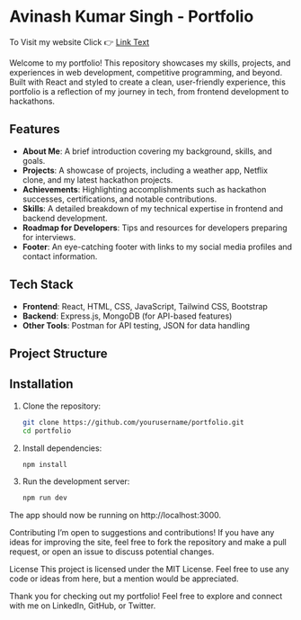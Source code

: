# Avinash Kumar Singh - Portfolio
To Visit my website Click 👉 [Link Text](my-portfolio-web-swart.vercel.app)    

Welcome to my portfolio! This repository showcases my skills, projects, and experiences in web development, competitive programming, and beyond. Built with React and styled to create a clean, user-friendly experience, this portfolio is a reflection of my journey in tech, from frontend development to hackathons.

## Features

- **About Me**: A brief introduction covering my background, skills, and goals.
- **Projects**: A showcase of projects, including a weather app, Netflix clone, and my latest hackathon projects.
- **Achievements**: Highlighting accomplishments such as hackathon successes, certifications, and notable contributions.
- **Skills**: A detailed breakdown of my technical expertise in frontend and backend development.
- **Roadmap for Developers**: Tips and resources for developers preparing for interviews.
- **Footer**: An eye-catching footer with links to my social media profiles and contact information.

## Tech Stack

- **Frontend**: React, HTML, CSS, JavaScript, Tailwind CSS, Bootstrap
- **Backend**: Express.js, MongoDB (for API-based features)
- **Other Tools**: Postman for API testing, JSON for data handling

## Project Structure


## Installation

1. Clone the repository:
   ```bash
   git clone https://github.com/yourusername/portfolio.git
   cd portfolio

2. Install dependencies:
      ```bash
   npm install
3. Run the development server:
      ```bash
      npm run dev
      
  The app should now be running on http://localhost:3000.

   Contributing
I’m open to suggestions and contributions! If you have any ideas for improving the site, feel free to fork the repository and make a pull request, or open an issue to discuss potential changes.

License
This project is licensed under the MIT License. Feel free to use any code or ideas from here, but a mention would be appreciated.

Thank you for checking out my portfolio! Feel free to explore and connect with me on LinkedIn, GitHub, or Twitter.


